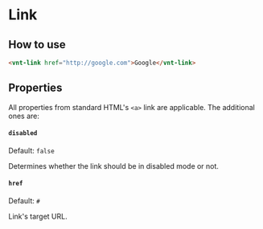 # Link

## How to use
```html
<vnt-link href="http://google.com">Google</vnt-link>
```

## Properties
All properties from standard HTML's `<a>` link are applicable. The additional ones are:

#### `disabled`
Default: `false`

Determines whether the link should be in disabled mode or not.

#### `href`
Default: `#`

Link's target URL.

